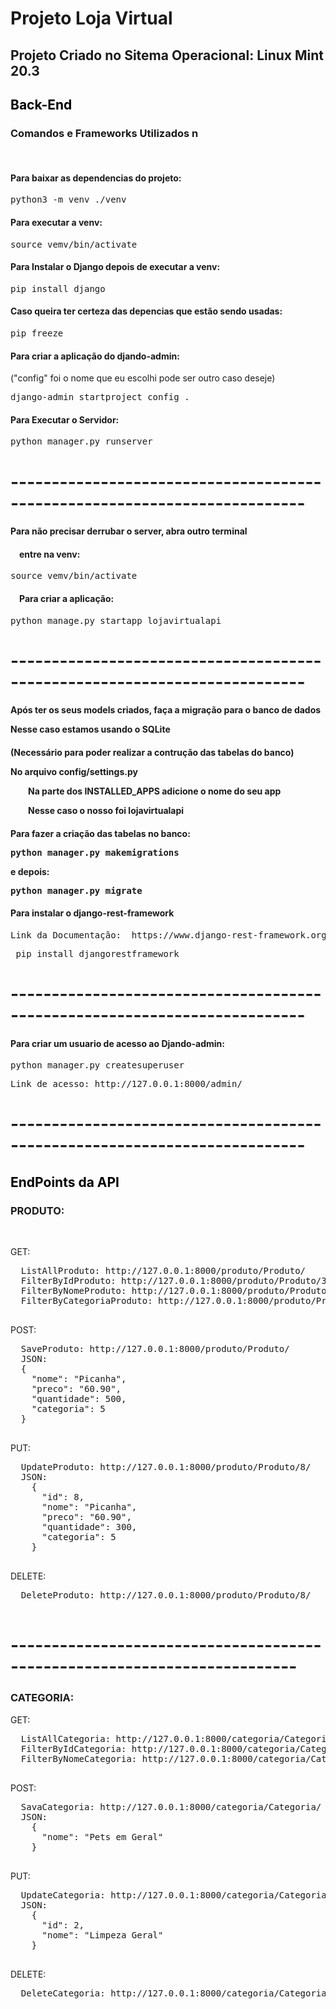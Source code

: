 <h1>Projeto Loja Virtual</h1>

<h2>Projeto Criado no Sitema Operacional: Linux Mint 20.3</h2>


<h2><font color="black">Back-End</font></h2>


<h3>Comandos e Frameworks Utilizados n</h3>
<br>
<h4>Para baixar as dependencias do projeto:</h4>
  <pre>python3 -m venv ./venv</pre>

<h4>Para executar a venv:</h4>
  <pre>source vemv/bin/activate</pre>


<h4>Para Instalar o Django depois de executar a venv:</h4>
  <pre>pip install django</pre>

<h4>Caso queira ter certeza das depencias que estão sendo usadas:</h4>
  <pre>pip freeze</pre>

<h4>Para criar a aplicação do djando-admin:</h4>
("config" foi o nome que eu escolhi pode ser outro caso deseje)
  <pre>django-admin startproject config .</pre>

<h4>Para Executar o Servidor:</h4>
  <pre>python manager.py runserver</pre>

# --------------------------------------------------------------------------

<h4>Para não precisar derrubar o server, abra outro terminal</h4>
<h4>&emsp;entre na venv:</h4>
  <pre>source vemv/bin/activate</pre>

<h4>&emsp;Para criar a aplicação:</h4>
  <pre>python manage.py startapp lojavirtualapi</pre>

# --------------------------------------------------------------------------

<h4>Após ter os seus models criados, faça a migração para o banco de dados
  <p>Nesse caso estamos usando o SQLite</h4>

<h4>(Necessário para poder realizar a contrução das tabelas do banco)
<p>No arquivo config/settings.py
  <p>&emsp;&emsp;Na parte dos INSTALLED_APPS adicione o nome do seu app
  <p>&emsp;&emsp;Nesse caso o nosso foi lojavirtualapi</h4>

<h4>Para fazer a criação das tabelas no banco:
  <pre>python manager.py makemigrations</pre>
<p>e depois:
  <pre>python manager.py migrate</pre>

<h4>Para instalar o django-rest-framework</h4>
  <pre>Link da Documentação:  https://www.django-rest-framework.org/</pre>
  <pre> pip install djangorestframework</pre>

# --------------------------------------------------------------------------

<h4>Para criar um usuario de acesso ao Djando-admin:</h4>
  <pre>python manager.py createsuperuser</pre>
  
  <pre>Link de acesso: http://127.0.0.1:8000/admin/</pre>
# --------------------------------------------------------------------------

<h2><font color="black">EndPoints da API</font></h2>

<h3>PRODUTO:</h3>
<br>

GET:
  <pre>
  ListAllProduto: http://127.0.0.1:8000/produto/Produto/
  FilterByIdProduto: http://127.0.0.1:8000/produto/Produto/3/
  FilterByNomeProduto: http://127.0.0.1:8000/produto/Produto/?nome=Arroz
  FilterByCategoriaProduto: http://127.0.0.1:8000/produto/Produto/?categoria=5
  </pre>
  
POST:
  <pre>
  SaveProduto: http://127.0.0.1:8000/produto/Produto/
  JSON:
  {
    "nome": "Picanha",
    "preco": "60.90",
    "quantidade": 500,
    "categoria": 5
  }
  </pre>
    
PUT:
  <pre>
  UpdateProduto: http://127.0.0.1:8000/produto/Produto/8/
  JSON:
    {
      "id": 8,
      "nome": "Picanha",
      "preco": "60.90",
      "quantidade": 300,
      "categoria": 5
    }
  </pre>
    
DELETE:
  <pre>
  DeleteProduto: http://127.0.0.1:8000/produto/Produto/8/
  </pre>
    

# -------------------------------------------------------------------------
<h3>CATEGORIA:</h3>

GET:
  <pre>
  ListAllCategoria: http://127.0.0.1:8000/categoria/Categoria
  FilterByIdCategoria: http://127.0.0.1:8000/categoria/Categoria/2/
  FilterByNomeCategoria: http://127.0.0.1:8000/categoria/Categoria/?nome=Higiene
  </pre>
POST:
  <pre>
  SavaCategoria: http://127.0.0.1:8000/categoria/Categoria/
  JSON:
    {
      "nome": "Pets em Geral"
    }
  </pre>
    
PUT:
  <pre>
  UpdateCategoria: http://127.0.0.1:8000/categoria/Categoria/2/
  JSON:
    {
      "id": 2,
      "nome": "Limpeza Geral"
    }
  </pre>
    
DELETE:
  <pre>
  DeleteCategoria: http://127.0.0.1:8000/categoria/Categoria/2/
  </pre>


